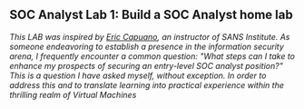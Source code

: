 <h2>SOC Analyst Lab 1: Build a SOC Analyst home lab</h2>

_This LAB was inspired by [Eric Capuano](https://www.sans.org/profiles/eric-capuano/), an instructor of SANS Institute. As someone endeavoring to establish a presence in the information security arena, I frequently encounter a common question: "What steps can I take to enhance my prospects of securing an entry-level SOC analyst position?" This is a question I have asked myself, without exception. In order to address this and to translate learning into practical experience within the thrilling realm of Virtual Machines_
